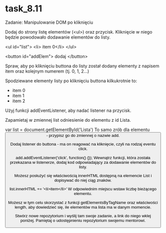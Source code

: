 # task_8.11

Zadanie: Manipulowanie DOM po kliknięciu

Dodaj do strony listę elementów (&lt;ul&gt;) oraz przycisk. Kliknięcie w niego będzie powodowało dodawanie elementów do listy.


<c class="block">&lt;ul id=&quot;list&quot;&gt;
    &lt;li&gt; item 0&lt;/li&gt;
&lt;/ul&gt;</c>

<c classs="block">&lt;button id=&quot;addElem&quot;&gt;
     dodaj
 &lt;/button&gt;</c>
  
Spraw, aby po kliknięciu buttona do listy został dodany elementy z napisem item oraz kolejnym numerem (tj. 0, 1, 2...)

Spodziewane elementy listy po kliknięciu buttona kilkukrotnie to:

<ul id="list">
  <li>item 0</li>
  <li>item 1</li>
  <li>item 2</li>
</ul>
Użyj funkcji addEventListener, aby nadać listener na przycisk.

Zapamietaj w zmiennej list odniesienie do elementu z id Lista.

var list = document.getElementById('Lista')
To samo zrób dla elementu <button> - przypisz go do zmiennej o nazwie add.

Dodaj listener do buttona - ma on reagować na kliknięcie, czyli na rodzaj eventu click.

add.addEventListener('click', function() {});
Wewnątrz funkcji, która została przekazana w listenerze, dodaj kod odpowiadający za dodawanie elementów do listy.

Możesz posłużyć się właściwością innerHTML dostępną na elemencie List i dopisywać do niej ciąg znaków.

list.innerHTML += '<c>&lt;li&gt;item&lt;/li&gt;</c>'
W odpowiednim miejscu wstaw liczbę bieżącego elementu.

Możesz w tym celu skorzystać z funkcji getElementsByTagName oraz właściwości length, aby dowiedzieć się, ile elementów ma lista ma w danym momencie.

Stwórz nowe repozytorium i wyślij tam swoje zadanie, a link do niego wklej poniżej. Pamiętaj o udostępnieniu repozytorium swojemu mentorowi.